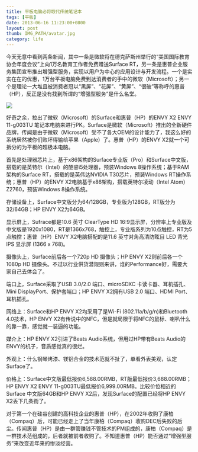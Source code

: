 ```yaml
---
title: 平板电脑必将取代传统笔记本
tags: [平板]
date: 2013-06-16 11:23:00+0800
layout: post
thumb: IMG_PATH/avatar.jpg
category: life
---
```


今天无意中看到两条新闻，其中一条是微软将在德克萨斯州举行的“美国国际教育协会年度会议”上向1万名教育工作者免费赠送Surface RT，另一条是惠普企业服务集团宣布推出增强型服务，实现以用户为中心的应用设计与开发流程。一个是实实在在的优惠，1万台平板电脑免费到达消费者的手中的微软（Microsoft）；另一个是理论一大堆且被消费者冠以“黑屏”、“花屏”、“黄屏”、“很破”等称呼的惠普（HP），反正是没有找到所谓的“增强型服务”是什么名堂。

![](https://ww4.sinaimg.cn/mw600/005PvELHgw1f4dithfam8j318g0p0110.jpg)

好奇之余，拉出了微软（Microsoft）的Surface和惠普（HP）的ENVY X2 ENVY 11-g003TU 笔记本电脑来进行PK。Surface是微软（Microsoft）推出的全新硬件品牌，传闻是由于微软（Microsoft）受不了各大OEM的设计能力了，我这么好的系统居然被你们败坏得输给苹果（Apple）了。惠普（HP）的ENVY X2就一个可拆分的为平板的超极本电脑。

首先是处理器芯片上，基于x86架构的Surface专业版（Pro）和Surface中文版，搭载的是英特尔（Intel）的酷睿i5处理器，预装Windows 8操作系统；基于RAM架构的Surface RT，搭载的是英伟达NVIDIA T30芯片，预装Windows RT操作系统；惠普（HP）的ENVY X2电脑基于x86架构，搭载英特尔凌动（Intel Atom） Z2760，预装Windows 8操作系统。

存储设备上，Surface中文版分为64/128GB，专业版为128GB，RT版分为32/64GB；HP ENVY X2为64GB。

显示屏上，Sufrace都是10.6 英寸 ClearType HD 16:9显示屏，分辨率上专业版及中文版是1920x1080，RT是1366x768，触控上，专业版系列为10点触控，RT为5点触控；惠普（HP）ENVY X2电脑搭配的是11.6 英寸对角高清防眩目 LED 背光 IPS 显示屏 (1366 x 768)。

摄像头上，Surface前后各一个720p HD 摄像头；HP ENVY X2则前后各一个1080p HD 摄像头。不过以行业供货潜规则来讲，谁的Performance好，需要大家自己去体会了。

端口上，Surface采取了USB 3.0/2.0 端口、microSDXC 卡读卡器、耳机插孔、Mini DisplayPort、保护套端口；HP ENVY X2拥有USB 2.0 端口、HDMI Port、耳机插孔。

网络上：Surface和HP ENVY X2均采用了是Wi-Fi (802.11a/b/g/n)和Bluetooth 4.0技术，HP ENVY X2有传说中的NFC，但是就局限于将NFC的鼠标、喇叭什么的靠一靠，感觉就一装逼的功能。

媒介上：HP ENVY X2引进了Beats Audio系统，但用过HP带有Beats Audio的ENVY的机子，音质感觉真的很烂。

外观上：什么钢琴烤漆、镁铝合金的技术范就不扯了，单看外表美观，认定Surface了。

价格上：Surface中文版最低报价6,588.00RMB，RT版最低报价3,688.00RMB；HP ENVY X2 ENVY 11-g003TU最低报价6,999.00RMB。比较价位相近的Surface 中文版64GB和HP ENVY X2后，发现Surface的配置已经将HP ENVY X2丢下几条街了。

对于第一个在硅谷创建的高科技企业的惠普（HP），在2002年收购了康柏（Compaq）后，可能已经走上了当年康柏（Compaq）收购DEC后失败的后尘。传闻惠普（HP）是由一群管赚钱不管技术的PM组成的，康柏（Compaq）是一群技术范组成的，后者就被前者收购了。不知道惠普（HP）能否通过“增强型服务”来改变近年来的惨淡经营。
